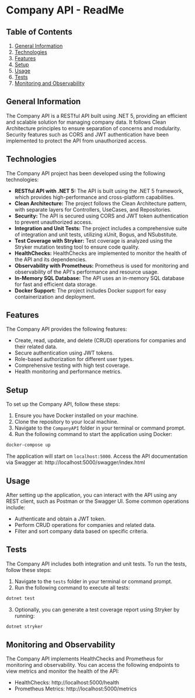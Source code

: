 # Company API - ReadMe

## Table of Contents

1. [General Information](#general-information)
2. [Technologies](#technologies)
3. [Features](#features)
4. [Setup](#setup)
5. [Usage](#usage)
6. [Tests](#tests)
7. [Monitoring and Observability](#monitoring-and-observability)

## General Information

The Company API is a RESTful API built using .NET 5, providing an efficient and scalable solution for managing company data. It follows Clean Architecture principles to ensure separation of concerns and modularity. Security features such as CORS and JWT authentication have been implemented to protect the API from unauthorized access.

## Technologies

The Company API project has been developed using the following technologies:

- **RESTful API with .NET 5:** The API is built using the .NET 5 framework, which provides high-performance and cross-platform capabilities.
- **Clean Architecture:** The project follows the Clean Architecture pattern, with separate layers for Controllers, UseCases, and Repositories.
- **Security:** The API is secured using CORS and JWT token authentication to prevent unauthorized access.
- **Integration and Unit Tests:** The project includes a comprehensive suite of integration and unit tests, utilizing xUnit, Bogus, and NSubstitute.
- **Test Coverage with Stryker:** Test coverage is analyzed using the Stryker mutation testing tool to ensure code quality.
- **HealthChecks:** HealthChecks are implemented to monitor the health of the API and its dependencies.
- **Observability with Prometheus:** Prometheus is used for monitoring and observability of the API's performance and resource usage.
- **In-Memory SQL Database:** The API uses an in-memory SQL database for fast and efficient data storage.
- **Docker Support:** The project includes Docker support for easy containerization and deployment.

## Features

The Company API provides the following features:

- Create, read, update, and delete (CRUD) operations for companies and their related data.
- Secure authentication using JWT tokens.
- Role-based authorization for different user types.
- Comprehensive testing with high test coverage.
- Health monitoring and performance metrics.

## Setup

To set up the Company API, follow these steps:

1. Ensure you have Docker installed on your machine.
2. Clone the repository to your local machine.
3. Navigate to the `CompanyAPI` folder in your terminal or command prompt.
4. Run the following command to start the application using Docker:

```sh
docker-compose up
```

The application will start on `localhost:5000`. Access the API documentation via Swagger at: http://localhost:5000/swagger/index.html

## Usage

After setting up the application, you can interact with the API using any REST client, such as Postman or the Swagger UI. Some common operations include:

- Authenticate and obtain a JWT token.
- Perform CRUD operations for companies and related data.
- Filter and sort company data based on specific criteria.

## Tests

The Company API includes both integration and unit tests. To run the tests, follow these steps:

1. Navigate to the `tests` folder in your terminal or command prompt.
2. Run the following command to execute all tests:

```sh
dotnet test
```

3. Optionally, you can generate a test coverage report using Stryker by running:

```sh
dotnet stryker
```

## Monitoring and Observability

The Company API implements HealthChecks and Prometheus for monitoring and observability. You can access the following endpoints to view metrics and monitor the health of the API:

- HealthChecks: http://localhost:5000/health
- Prometheus Metrics: http://localhost:5000/metrics
